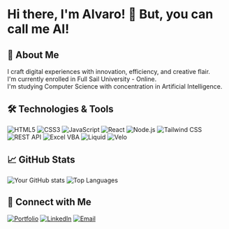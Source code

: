 # Hi there, I'm Alvaro! 👋 But, you can call me Al!

## 🚀 About Me
I craft digital experiences with innovation, efficiency, and creative flair.<br/>
I'm currently enrolled in Full Sail University - Online.<br/>
I'm studying Computer Science with concentration in Artificial Intelligence.

## 🛠️ Technologies & Tools
![HTML5](https://img.shields.io/badge/-HTML5-E34F26?style=flat&logo=html5&logoColor=white)
![CSS3](https://img.shields.io/badge/-CSS3-1572B6?style=flat&logo=css3&logoColor=white)
![JavaScript](https://img.shields.io/badge/-JavaScript-F7DF1E?style=flat&logo=javascript&logoColor=black)
![React](https://img.shields.io/badge/-React-61DAFB?style=flat&logo=react&logoColor=white)
![Node.js](https://img.shields.io/badge/-Node.js-339933?style=flat&logo=node.js&logoColor=white)
![Tailwind CSS](https://img.shields.io/badge/-Tailwind%20CSS-38B2AC?style=flat&amp;logo=tailwind-css&amp;logoColor=white)
![REST API](https://img.shields.io/badge/-REST%20API-4A90E2?style=flat&amp;logo=rest-api&amp;logoColor=white)
![Excel VBA](https://img.shields.io/badge/-Excel%20VBA-217346?style=flat&amp;logo=microsoft-excel&amp;logoColor=white)
![Liquid](https://img.shields.io/badge/-Liquid-0A0A0A?style=flat&amp;logo=liquid&amp;logoColor=white)
![Velo](https://img.shields.io/badge/-Velo-FFA500?style=flat&amp;logo=velo&amp;logoColor=white)
<!-- Add more badges as needed -->

## 📈 GitHub Stats
![Your GitHub stats](https://github-readme-stats.vercel.app/api?username=alvarotorrestx&show_icons=true&theme=holi)
![Top Languages](https://github-readme-stats.vercel.app/api/top-langs/?username=alvarotorrestx&layout=compact&theme=holi)

## 🔗 Connect with Me
[![Portfolio](https://img.shields.io/badge/-Portfolio-cyan?style=flat&amp;logo=vite&amp;logoColor=000)](https://alvarotorres.dev)
[![LinkedIn](https://img.shields.io/badge/-LinkedIn-0077B5?style=flat&logo=linkedin&logoColor=white)](https://linkedin.com/in/alvarotorrestx)
[![Email](https://img.shields.io/badge/-Email-D14836?style=flat&logo=gmail&logoColor=white)](mailto:alvaro@alvarotorres.dev)


<!---
alvarotorrestx/alvarotorrestx is a ✨ special ✨ repository because its `README.md` (this file) appears on your GitHub profile.
You can click the Preview link to take a look at your changes.
--->
